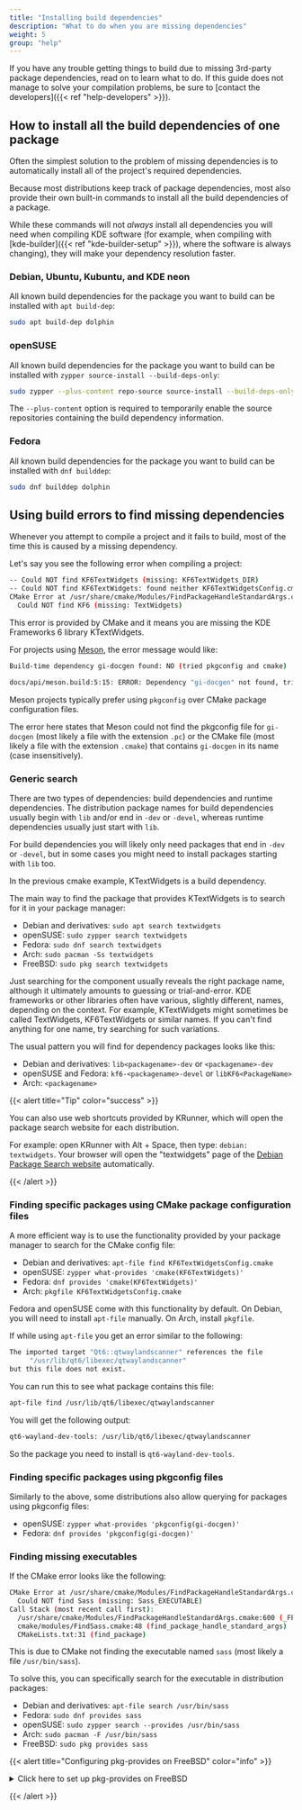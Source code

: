 ```yaml
---
title: "Installing build dependencies"
description: "What to do when you are missing dependencies"
weight: 5
group: "help"
---
```


If you have any trouble getting things to build due to missing 3rd-party package dependencies, read on to learn what to do.
If this guide does not manage to solve your compilation problems, be sure to [contact the developers]({{< ref "help-developers" >}}).

## How to install all the build dependencies of one package

Often the simplest solution to the problem of missing dependencies is to automatically install all of the project's required dependencies.

Because most distributions keep track of package dependencies, most also provide their own built-in commands to install all the build dependencies of a package.

While these commands will not *always* install all dependencies you will need when compiling KDE software (for example, when compiling with [kde-builder]({{< ref "kde-builder-setup" >}}), where the software is always changing), they will make your dependency resolution faster.

### Debian, Ubuntu, Kubuntu, and KDE neon

All known build dependencies for the package you want to build can be installed with `apt build-dep`:

```bash
sudo apt build-dep dolphin
```

### openSUSE

All known build dependencies for the package you want to build can be installed with `zypper source-install --build-deps-only`:

```bash
sudo zypper --plus-content repo-source source-install --build-deps-only dolphin
```

The `--plus-content` option is required to temporarily enable the source repositories containing the build dependency information.

### Fedora

All known build dependencies for the package you want to build can be installed with `dnf builddep`:

```bash
sudo dnf builddep dolphin
```

## Using build errors to find missing dependencies

Whenever you attempt to compile a project and it fails to build, most of the time this is caused by a missing dependency.

Let's say you see the following error when compiling a project:

```bash
-- Could NOT find KF6TextWidgets (missing: KF6TextWidgets_DIR)
-- Could NOT find KF6TextWidgets: found neither KF6TextWidgetsConfig.cmake nor kf6textwidgets-config.cmake
CMake Error at /usr/share/cmake/Modules/FindPackageHandleStandardArgs.cmake:230 (message):
  Could NOT find KF6 (missing: TextWidgets)
```

This error is provided by CMake and it means you are missing the KDE Frameworks 6 library KTextWidgets.

For projects using [Meson](https://mesonbuild.com/), the error message would like:

```bash
Build-time dependency gi-docgen found: NO (tried pkgconfig and cmake)

docs/api/meson.build:5:15: ERROR: Dependency "gi-docgen" not found, tried pkgconfig and cmake
```

Meson projects typically prefer using `pkgconfig` over CMake package configuration files.

The error here states that Meson could not find the pkgconfig file for `gi-docgen` (most likely a file with the extension `.pc`) or the CMake file (most likely a file with the extension `.cmake`) that contains `gi-docgen` in its name (case insensitively).

### Generic search

There are two types of dependencies: build dependencies and runtime dependencies. The distribution package names for build dependencies usually begin with `lib` and/or end in `-dev` or `-devel`, whereas runtime dependencies usually just start with `lib`.

For build dependencies you will likely only need packages that end in `-dev` or `-devel`, but in some cases you might need to install packages starting with `lib` too.

In the previous cmake example, KTextWidgets is a build dependency.

The main way to find the package that provides KTextWidgets is to search for it in your package manager:

* Debian and derivatives: `sudo apt search textwidgets`
* openSUSE: `sudo zypper search textwidgets`
* Fedora: `sudo dnf search textwidgets`
* Arch: `sudo pacman -Ss textwidgets`
* FreeBSD: `sudo pkg search textwidgets`

Just searching for the component usually reveals the right package name, although it ultimately amounts to guessing or trial-and-error. KDE frameworks or other libraries often have various, slightly different, names, depending on the context. For example, KTextWidgets might sometimes be called TextWidgets, KF6TextWidgets or similar names. If you can't find anything for one name, try searching for such variations.

The usual pattern you will find for dependency packages looks like this:

* Debian and derivatives: `lib<packagename>-dev` or `<packagename>-dev`
* openSUSE and Fedora: `kf6-<packagename>-devel` or `libKF6<PackageName>`
* Arch: `<packagename>`

{{< alert title="Tip" color="success" >}}

You can also use web shortcuts provided by KRunner, which will open the package search website for each distribution.

For example: open KRunner with Alt + Space, then type: `debian: textwidgets`. Your browser will open the "textwidgets" page of the [Debian Package Search website](https://packages.debian.org/) automatically.

{{< /alert >}}

### Finding specific packages using CMake package configuration files

A more efficient way is to use the functionality provided by your package manager to search for the CMake config file:

* Debian and derivatives: `apt-file find KF6TextWidgetsConfig.cmake`
* openSUSE: `zypper what-provides 'cmake(KF6TextWidgets)'`
* Fedora: `dnf provides 'cmake(KF6TextWidgets)'`
* Arch: `pkgfile KF6TextWidgetsConfig.cmake`

Fedora and openSUSE come with this functionality by default. On Debian, you will need to install `apt-file` manually. On Arch, install `pkgfile`.

If while using `apt-file` you get an error similar to the following:

```bash
The imported target "Qt6::qtwaylandscanner" references the file
     "/usr/lib/qt6/libexec/qtwaylandscanner"
but this file does not exist.
```

You can run this to see what package contains this file:

```bash
apt-file find /usr/lib/qt6/libexec/qtwaylandscanner
```

You will get the following output:

```bash
qt6-wayland-dev-tools: /usr/lib/qt6/libexec/qtwaylandscanner
```

So the package you need to install is `qt6-wayland-dev-tools`.

### Finding specific packages using pkgconfig files

Similarly to the above, some distributions also allow querying for packages using pkgconfig files:

* openSUSE: `zypper what-provides 'pkgconfig(gi-docgen)'`
* Fedora: `dnf provides 'pkgconfig(gi-docgen)'`

### Finding missing executables

If the CMake error looks like the following:

```bash
CMake Error at /usr/share/cmake/Modules/FindPackageHandleStandardArgs.cmake:230 (message):
  Could NOT find Sass (missing: Sass_EXECUTABLE)
Call Stack (most recent call first):
  /usr/share/cmake/Modules/FindPackageHandleStandardArgs.cmake:600 (_FPHSA_FAILURE_MESSAGE)
  cmake/modules/FindSass.cmake:48 (find_package_handle_standard_args)
  CMakeLists.txt:31 (find_package)
```

This is due to CMake not finding the executable named `sass` (most likely a file `/usr/bin/sass`).

To solve this, you can specifically search for the executable in distribution packages:

* Debian and derivatives: `apt-file search /usr/bin/sass`
* Fedora: `sudo dnf provides sass`
* openSUSE: `sudo zypper search --provides /usr/bin/sass`
* Arch: `sudo pacman -F /usr/bin/sass`
* FreeBSD: `sudo pkg provides sass`

{{< alert title="Configuring pkg-provides on FreeBSD" color="info" >}}

<details>
<summary>Click here to set up pkg-provides on FreeBSD</summary>
<br>

Once you run `pkg provides`, if you face the error:

```bash
makeinfo: not found WARNING: 'makeinfo' is missing on your system.
```

This means you are missing the provides plugin:

```bash
sudo pkg install pkg-provides
```

Uncomment the following lines in `/usr/local/etc/pkg.conf` and add `provides` to the supported plugin list:

```ini
PKG_PLUGINS_DIR = "/usr/local/lib/pkg/";
PKG_ENABLE_PLUGINS = true;
PLUGINS [ provides ];
```

To confirm it is working:

```bash
sudo pkg plugins
# NAME       DESC                                          VERSION
# provides   A plugin for querying which package provides a particular file 0.7.3
sudo pkg provides -u
sudo pkg provides bin/makeinfo
# Name    : texinfo-7.0.3,1
# Comment : Typeset documentation system with multiple format output
# Repo    : FreeBSD
# Filename: usr/local/bin/makeinfo
sudo pkg install texinfo
```

</details>

{{< /alert >}}
